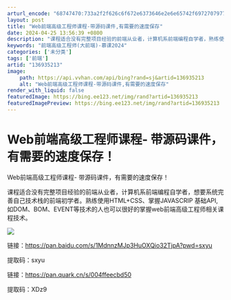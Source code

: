 ```yaml
---
arturl_encode: "68747470:733a2f2f626c6f672e6373646e2e6e65742f6972707977702f:61727469636c652f64657461696c732f313336393335323133"
layout: post
title: "Web前端高级工程师课程-带源码课件,有需要的速度保存"
date: 2024-04-25 13:56:39 +0800
description: "课程适合没有完整项目经验的前端从业者，计算机系前端编程自学者，熟练使用HTML+CS"
keywords: "前端高级工程师(大前端)-慕课2024"
categories: ['未分类']
tags: ['前端']
artid: "136935213"
image:
    path: https://api.vvhan.com/api/bing?rand=sj&artid=136935213
    alt: "Web前端高级工程师课程-带源码课件,有需要的速度保存"
render_with_liquid: false
featuredImage: https://bing.ee123.net/img/rand?artid=136935213
featuredImagePreview: https://bing.ee123.net/img/rand?artid=136935213
---
```


# Web前端高级工程师课程- 带源码课件，有需要的速度保存！

Web前端高级工程师课程- 带源码课件，有需要的速度保存！
  

课程适合没有完整项目经验的前端从业者，计算机系前端编程自学者，想要系统完善自己技术栈的前端初学者。熟练使用HTML+CSS、掌握JAVASCRIP 基础API,如DOM、BOM、EVENT等技术的人也可以很好的掌握web前端高级工程师相关课程技术。

![](https://i-blog.csdnimg.cn/blog_migrate/d92e3ee49c83dc30fe248ca2a64abe2b.png)

链接：https://pan.baidu.com/s/1MdnnzMJp3HuOXQio32TjpA?pwd=sxyu
  
提取码：sxyu
  
链接：https://pan.quark.cn/s/004ffeecbd50
  
提取码：XDz9